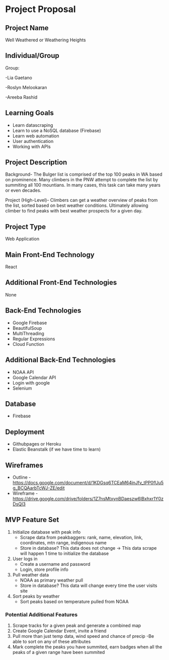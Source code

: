 # Project Proposal

## Project Name
Well Weathered or Weathering Heights

## Individual/Group

Group:

-Lia Gaetano

-Roslyn Melookaran

-Areeba Rashid

## Learning Goals

- Learn datascraping
- Learn to use a NoSQL database (Firebase)
- Learn web automation
- User authentication
- Working with APIs

## Project Description

Background- The Bulger list is comprised of the top 100 peaks in WA based on prominence. Many climbers in the PNW attempt to complete the list by summiting all 100 mountians. In many cases, this task can take many years or even decades.
 
Project (High-Level)- Climbers can get a weather overview of peaks from the list, sorted based on best weather conditions. Ultimately allowing climber to find peaks with best weather prospects for a given day.

## Project Type

Web Application

## Main Front-End Technology

React

## Additional Front-End Technologies

None

## Back-End Technologies

- Google Firebase
- BeautifulSoup
- MultiThreading
- Regular Expressions
- Cloud Function

## Additional Back-End Technologies

- NOAA API
- Google Calendar API
- Login with google
- Selenium

## Database

- Firebase

## Deployment 

- Githubpages or Heroku
- Elastic Beanstalk (if we have time to learn)

## Wireframes

- Outline - https://docs.google.com/document/d/1KDGsq6TCEaM64inJfv_tPP0fUu5g_BCQAarbTcWJ-ZE/edit
- Wireframe - https://drive.google.com/drive/folders/1Z7nsMtxynBDaeszw6lBxhxr1Y0zDsQI3

## MVP Feature Set

1.  Initialize database with peak info
    - Scrape data from peakbaggers: rank, name, elevation, link, coordinates, mtn range, indigenous name
    - Store in database? This data does not change → This data scrape will happen 1 time to initialize the database 
2.  User logs in
    - Create a username and password
    - Login, store profile info 
3.  Pull weather data
    - NOAA as primary weather pull
    - Store in database? This data will change every time the user visits site
4. Sort peaks by weather 
    - Sort peaks based on temperature pulled from NOAA



### Potential Additional Features

1.  Scrape tracks for a given peak and generate a combined map
2.  Create Google Calendar Event, invite a friend
3.  Pull more than just temp data, wind speed and chance of precip 
        -Be able to sort on any of these attributes
4.  Mark complete the peaks you have summited, earn badges when all the peaks of a given range have been summited
